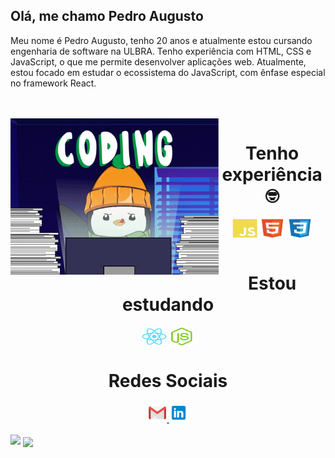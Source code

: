 ## Olá, me chamo Pedro Augusto

<div align="left">
<p>Meu nome é Pedro Augusto, tenho 20 anos e atualmente estou cursando engenharia de software na ULBRA. Tenho experiência com HTML, CSS e JavaScript, o que me permite desenvolver aplicações web. Atualmente, estou focado em estudar o ecossistema do JavaScript, com ênfase especial no framework React.
</div>
<br>

<div  align="center"> 
  <div style="display: inline_block"><br>
    <img align="left" height="250" alt="coding-time" src="giphy.gif">
    <h1 align="center">Tenho experiência 🤓</h1>
    <img align="center" height="30" width="40" alt="js-icon"  src="https://raw.githubusercontent.com/devicons/devicon/master/icons/javascript/javascript-plain.svg">
    <img align="center" height="30" width="40" alt="html-icon" src="https://raw.githubusercontent.com/devicons/devicon/master/icons/html5/html5-original.svg">
    <img align="center" height="30" width="40" alt="css-icon" src="https://raw.githubusercontent.com/devicons/devicon/master/icons/css3/css3-original.svg">
   </div>
<div style="display: inline_block"><br>
    <h1 align="center">Estou estudando</h1>
     <img align="center" height="30" width="40" alt="react-icon" src="https://raw.githubusercontent.com/devicons/devicon/master/icons/react/react-original.svg">
    <img align="center" height="30" width="40" alt="nodejs-icon" src="https://raw.githubusercontent.com/devicons/devicon/master/icons/nodejs/nodejs-original.svg">
   </div>

  <h1 align="center">Redes Sociais</h1>
    <a align="left" href = "mailto: panuness1010@gmail.com">
      <img width="30" src="gmail.svg">
    </a>
    <a  align="left" href = "https://www.linkedin.com/in/pedro-augusto-nunes-de-oliveira-232750207/">
      <img width="30" src="linkedin.svg">
    </a>
</div>
<br>

<div>
  <img   height="180em" src="https://github-readme-stats.vercel.app/api?username=pedroauguston&show_icons=true&theme=radical&include_all_commits=true&count_private=true&rank_icon=github"/>
  <img  align="center" height="150em" src="https://github-readme-stats.vercel.app/api/top-langs/?username=pedroauguston&layout=compact&langs_count=16&theme=radical"/>
</div>

